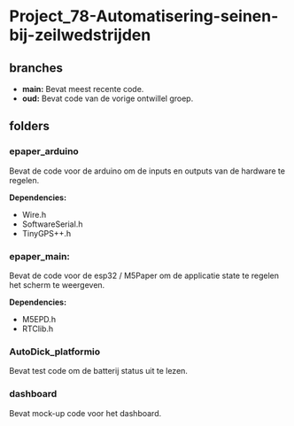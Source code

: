 # Project_78-Automatisering-seinen-bij-zeilwedstrijden

## branches
- **main:** Bevat meest recente code.
- **oud:** Bevat code van de vorige ontwillel groep.

## folders

### epaper_arduino
Bevat de code voor de arduino om de inputs en outputs van de hardware te regelen.

**Dependencies:**
- Wire.h
- SoftwareSerial.h
- TinyGPS++.h

### epaper_main:
Bevat de code voor de esp32 / M5Paper om de applicatie state te regelen het scherm te weergeven.

**Dependencies:**
- M5EPD.h
- RTClib.h

### AutoDick_platformio
Bevat test code om de batterij status uit te lezen.

### dashboard
Bevat mock-up code voor het dashboard.
